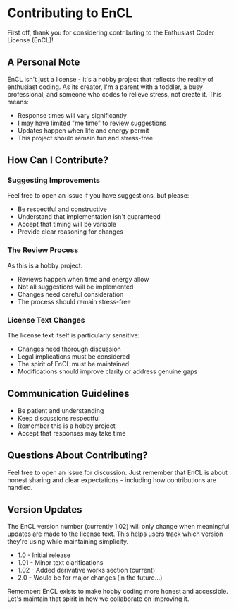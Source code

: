 # Contributing to EnCL

First off, thank you for considering contributing to the Enthusiast Coder License (EnCL)! 

## A Personal Note

EnCL isn't just a license - it's a hobby project that reflects the reality of enthusiast coding. As its creator, I'm a parent with a toddler, a busy professional, and someone who codes to relieve stress, not create it. This means:

- Response times will vary significantly
- I may have limited "me time" to review suggestions
- Updates happen when life and energy permit
- This project should remain fun and stress-free

## How Can I Contribute?

### Suggesting Improvements

Feel free to open an issue if you have suggestions, but please:
- Be respectful and constructive
- Understand that implementation isn't guaranteed
- Accept that timing will be variable
- Provide clear reasoning for changes

### The Review Process

As this is a hobby project:
- Reviews happen when time and energy allow
- Not all suggestions will be implemented
- Changes need careful consideration
- The process should remain stress-free

### License Text Changes

The license text itself is particularly sensitive:
- Changes need thorough discussion
- Legal implications must be considered
- The spirit of EnCL must be maintained
- Modifications should improve clarity or address genuine gaps

## Communication Guidelines

- Be patient and understanding
- Keep discussions respectful
- Remember this is a hobby project
- Accept that responses may take time

## Questions About Contributing?

Feel free to open an issue for discussion. Just remember that EnCL is about honest sharing and clear expectations - including how contributions are handled.

## Version Updates

The EnCL version number (currently 1.02) will only change when meaningful updates are made to the license text. This helps users track which version they're using while maintaining simplicity.

* 1.0 - Initial release
* 1.01 - Minor text clarifications
* 1.02 - Added derivative works section (current)
* 2.0 - Would be for major changes (in the future...)

Remember: EnCL exists to make hobby coding more honest and accessible. Let's maintain that spirit in how we collaborate on improving it.
